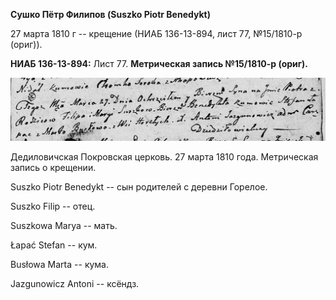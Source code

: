 **Сушко Пётр Филипов (Suszko Piotr Benedykt)**

27 марта 1810 г -- крещение (НИАБ 136-13-894, лист 77, №15/1810-р
(ориг)).

**НИАБ 136-13-894:** Лист 77. **Метрическая запись №15/1810-р (ориг).**

![](./media/41beb8bd835f0735974afcefa7156f6349da949a.png)

Дедиловичская Покровская церковь. 27 марта 1810 года. Метрическая запись
о крещении.

Suszko Piotr Benedykt -- сын родителей с деревни Горелое.

Suszko Filip -- отец.

Suszkowa Marya -- мать.

Łapać Stefan -- кум.

Busłowa Marta -- кума.

Jazgunowicz Antoni -- ксёндз.
